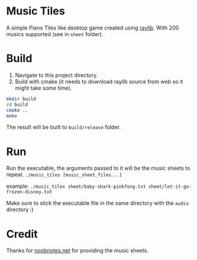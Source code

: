# Music Tiles
A simple Piano Tiles like desktop game created using [raylib](https://github.com/raysan5/raylib/). With 200 musics supported (see in `sheet` folder).

# Build
1. Navigate to this project directory.
2. Build with cmake (it needs to download raylib source from web so it might take some time).
```sh
mkdir build
cd build
cmake ..
make
```
The result will be built to `build/release` folder.

# Run
Run the executable, the arguments passed to it will be the music sheets to repeat.
`./music_tiles [music_sheet_files...]`

example:
`./music_tiles sheet/baby-shark-pinkfong.txt sheet/let-it-go-frozen-disney.txt`

Make sure to stick the executable file in the same directory with the `audio` directory :)

# Credit
Thanks for [noobnotes.net](https://noobnotes.net/) for providing the music sheets.